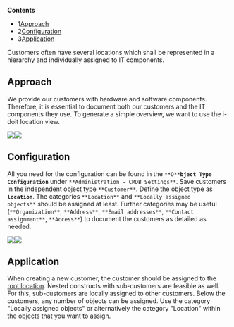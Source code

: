 **Contents**

*   1[Approach](#MappingofCustomerSites-Approach)
*   2[Configuration](#MappingofCustomerSites-Configuration)
*   3[Application](#MappingofCustomerSites-Application)

Customers often have several locations which shall be represented in a hierarchy and individually assigned to IT components.

Approach
--------

We provide our customers with hardware and software components. Therefore, it is essential to document both our customers and the IT components they use. To generate a simple overview, we want to use the i-doit location view.

![](/download/attachments/12451851/customer_location_view.png?version=1&modificationDate=1440591731978&api=v2)![](/download/attachments/12451851/schulzesx01_location.png?version=1&modificationDate=1440591732623&api=v2)

Configuration
-------------

All you need for the configuration can be found in the `**O**`**`bject Type Configuration`** under `**Administration → CMDB Settings**`. Save customers in the independent object type `**Customer**`. Define the object type as **`location`**. The categories `**Location**` and `**Locally assigned objects**` should be assigned at least. Further categories may be useful (`**Organization**`, `**Address**`, `**Email addresses**`, `**Contact assignment**`, `**Access**`) to document the customers as detailed as needed.

![](/download/attachments/12451851/customer_object_type_configuration.png?version=1&modificationDate=1440591732321&api=v2)![](/download/attachments/12451851/contact_object_view.png?version=2&modificationDate=1440591919216&api=v2)

Application
-----------

When creating a new customer, the customer should be assigned to the [root location](/display/en/Glossary). Nested constructs with sub-customers are feasible as well. For this, sub-customers are locally assigned to other customers. Below the customers, any number of objects can be assigned. Use the category "Locally assigned objects" or alternatively the category "Location" within the objects that you want to assign.